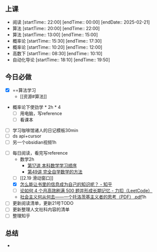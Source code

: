 ## 上课
-  阅读 [startTime:: 22:00]  [endTime:: 00:00]  [endDate:: 2025-02-21]
-  算法 [startTime:: 20:00]  [endTime:: 22:00]
-  算法 [startTime:: 13:00]  [endTime:: 15:00]
-  概率论 [startTime:: 15:30]  [endTime:: 17:30]
-  概率论 [startTime:: 10:20]  [endTime:: 12:00]
-  高数下 [startTime:: 08:30]  [endTime:: 10:10]
-  自动化导论 [startTime:: 18:10]  [endTime:: 19:50]
## 今日必做
* [x] ==算法学习
	* [[资源#算法]]
-  概率论下使劲学 * 2h * 4
	- [ ] 用电脑，写reference
	- [ ] 看课本
* [ ] 学习咖啡馆诸人的日记模板30min
* [ ] ds api+cursor
* [ ] 另一个obsidian视频1h
- [ ] 每日阅读，看完写reference
	- 数学2h
		- [第17讲 本科数学学习顺序](https://www.bilibili.com/video/BV1kY4y1R76G?spm_id_from=333.1245.0.0)
		- [第49讲 完全自学数学的方法](https://www.bilibili.com/video/BV19Z421a7Di?spm_id_from=333.1245.0.0)
	- [ ] [[2.19 滑动窗口]]
	- [x] [怎么能让书里的信息成为自己的知识呢？ - 知乎](https://www.zhihu.com/question/659437028/answer/81388509103)
	* [ ] [论如何 4 个月高效刷满 500 题并形成长期记忆 - 力扣（LeetCode）](https://leetcode.cn/circle/discuss/jq9Zke/)
	* [社会主义何从何去——一个托洛茨基主义者的思考（PDF）.pdf](https://docs.qq.com/pdf/DWHlTV1lBS2x3Unpl?)1h
- [ ] 更新阅读清单，更新21号TODO
- [ ] 更新整理人文社科内容的清单
- [ ] 整理知乎
## 总结
* 